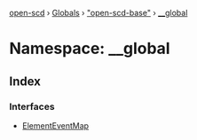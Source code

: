 [open-scd](../README.md) › [Globals](../globals.md) › ["open-scd-base"](_open_scd_base_.md) › [__global](_open_scd_base_.__global.md)

# Namespace: __global

## Index

### Interfaces

* [ElementEventMap](../interfaces/_open_scd_base_.__global.elementeventmap.md)
